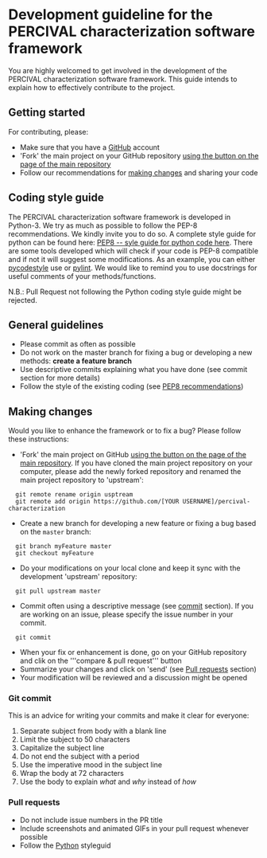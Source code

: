 # Development guideline for the PERCIVAL characterization software framework

You are highly welcomed to get involved in the development of the PERCIVAL characterization software framework.
This guide intends to explain how to effectively contribute to the project.

## Getting started

For contributing, please:
* Make sure that you have a [GitHub](http://www.github.com) account
* 'Fork' the main project on your GitHub repository [using the button on the page of the main repository](https://github.com/percival-desy/percival-characterization#fork-destination-box)
* Follow our recommendations for [making changes](#making-changes) and sharing your code

## Coding style guide

The PERCIVAL characterization software framework is developed in Python-3.
We try as much as possible to follow the PEP-8 recommendations.
We kindly invite you to do so. 
A complete style guide for python can be found here: [PEP8 -- syle guide for python code here](https://www.python.org/dev/peps/pep-0008/).
There are some tools developed which will check if your code is PEP-8 compatible and if not it will suggest some modifications.
As an example, you can either [pycodestyle](https://pypi.org/project/pycodestyle/) use or [pylint](https://www.pylint.org).
We would like to remind you to use docstrings for useful comments of your methods/functions.

N.B.: Pull Request not following the Python coding style guide might be rejected.

## General guidelines

* Please commit as often as possible
* Do not work on the master branch for fixing a bug or developing a new methods: **create a feature branch** 
* Use descriptive commits explaining what you have done (see commit section for more details)
* Follow the style of the existing coding (see [PEP8 recommendations]((https://www.python.org/dev/peps/pep-0008/)))

## Making changes

Would you like to enhance the framework or to fix a bug? Please follow these instructions:

* 'Fork' the main project on GitHub [using the button on the page of the main repository](https://github.com/percival-desy/percival-characterization#fork-destination-box).
If you have cloned the main project repository on your computer, please add the newly forked repository and renamed the main project repository to 'upstream':

```
  git remote rename origin usptream
  git remote add origin https://github.com/[YOUR USERNAME]/percival-characterization
``` 

* Create a new branch for developing a new feature or fixing a bug based on the ```master``` branch:
```
  git branch myFeature master
  git checkout myFeature
```

* Do your modifications on your local clone and keep it sync with the development 'upstream' repository:
```
  git pull upstream master
```

* Commit often using a descriptive message (see [commit](#git-commit) section). If you are working on an issue, please specify the issue number in your commit.
```
  git commit
```

* When your fix or enhancement is done, go on your GitHub repository and clik on the '''compare & pull request''' button
* Summarize your changes and click on 'send' (see [Pull requests](#pull-requests) section)
* Your modification will be reviewed and a discussion might be opened

### Git commit

This is an advice for writing your commits and make it clear for everyone:

1. Separate subject from body with a blank line
2. Limit the subject to 50 characters
3. Capitalize the subject line
4. Do not end the subject with a period
5. Use the imperative mood in the subject line
6. Wrap the body at 72 characters
7. Use the body to explain *what* and *why* instead of *how*

### Pull requests

* Do not include issue numbers in the PR title
* Include screenshots and animated GIFs in your pull request whenever possible
* Follow the [Python](https://www.python.org/dev/peps/pep-0008/) styleguid

